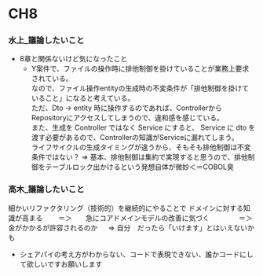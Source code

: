 # CH8　




### 水上_議論したいこと
- 8章と関係ないけど気になったこと
    - Y案件で、ファイルの操作時に排他制御を掛けていることが業務上要求されている。  
    なので、ファイル操作entityの生成時の不変条件が「排他制御を掛けていること」になると考えている。  
    ただ、Dto -> entity 時に操作するのであれば、ControllerからRepositoryにアクセスしてしまうので、違和感を感じている。  
    また、生成を Controller ではなく Service にすると、 Service に dto を渡す必要があるので、Controllerの知識がServiceに漏れてしまう。  
    ライフサイクルの生成タイミングが違うから、そもそも排他制御は不変条件ではない？
=> 基本、排他制御は集約で実現すると思うので、排他制御をテーブルロック出かけるという発想自体が微妙＜＝COBOL臭

### 高木_議論したいこと
細かいリファクタリング（技術的）を継続的にやることで
ドメインに対する知識が高まる　　
＝＞　　急にコアドメインモデルの改善に気づく　　　　
＝＞　金がかかるが許容されるのか  　
=> 自分　だったら「いけます」とはいえないかも  　

* シェアパイの考え方がわからない、コードで表現できない、誰かコードにして欲しいですお願いします

